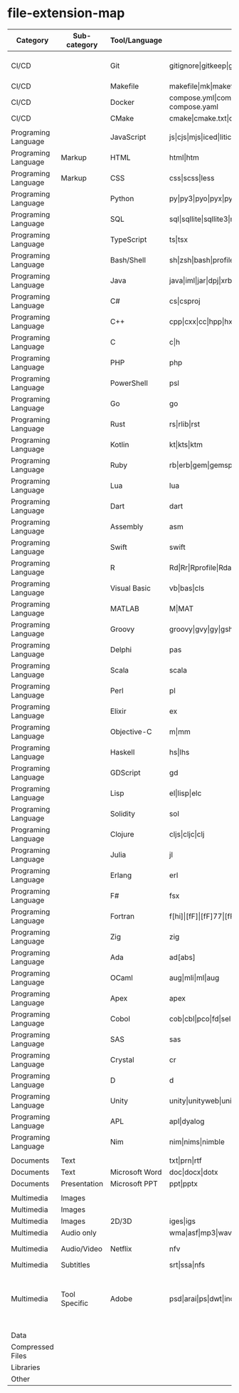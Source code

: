 # file-extension-map

Category            | Sub-category | Tool/Language | Extension | Note
------------------- | ------------ | -------- |-------- | -----
CI/CD               |              | Git | gitignore\|gitkeep\|gitattributes | Version control system
CI/CD               |              | Makefile | makefile\|mk\|makefile.am\|makefile.in | 
CI/CD               |              | Docker | compose.yml\|compose.yaml\|docker-compose.yml\|docker-compose.yaml|
CI/CD               |              | CMake | cmake\|cmake.txt\|cmakelists.txt\|cmakepresets.json |
| | | |
Programing Language |              | JavaScript | js\|cjs\|mjs\|iced\|liticed\|coffee\|litcoffee\|ls\|es\|es6\|jsx\|sjs\|eg\|js.map | 
Programing Language | Markup       | HTML | html\|htm | 
Programing Language | Markup       | CSS | css\|scss\|less |
Programing Language |              | Python | py\|py3\|pyo\|pyx\|pyw\|whl\|pyd |
Programing Language |              | SQL | sql\|sqllite\|sqllite3\|mysql | 
Programing Language |              | TypeScript | ts\|tsx |
Programing Language |              | Bash/Shell | sh\|zsh\|bash\|profile\|bashrc\|zshrc  |
Programing Language |              | Java | java\|iml\|jar\|dpj\|xrb\|aidl |
Programing Language |              | C# | cs\|csproj |  
Programing Language |              | C++ | cpp\|cxx\|cc\|hpp\|hxx |
Programing Language |              | C | c\|h |
Programing Language |              | PHP | php |
Programing Language |              | PowerShell | psl |
Programing Language |              | Go | go |
Programing Language |              | Rust | rs\|rlib\|rst |
Programing Language |              | Kotlin | kt\|kts\|ktm |
Programing Language |              | Ruby | rb\|erb\|gem\|gemspec |
Programing Language |              | Lua | lua |
Programing Language |              | Dart | dart |
Programing Language |              | Assembly | asm |
Programing Language |              | Swift | swift |
Programing Language |              | R | Rd\|Rr\|Rprofile\|Rdata\|Rhistory\|Rproj\|NAMESPACE\|DESCRIPTION |
Programing Language |              | Visual Basic | vb\|bas\|cls |
Programing Language |              | MATLAB | M\|MAT |
Programing Language |              | Groovy | groovy\|gvy\|gy\|gsh |
Programing Language |              | Delphi | pas |
Programing Language |              | Scala | scala |
Programing Language |              | Perl | pl |
Programing Language |              | Elixir | ex |
Programing Language |              | Objective-C | m\|mm |
Programing Language |              | Haskell | hs\|lhs |
Programing Language |              | GDScript | gd |
Programing Language |              | Lisp | el\|lisp\|elc | 
Programing Language |              | Solidity | sol |
Programing Language |              | Clojure | cljs\|cljc\|clj | 
Programing Language |              | Julia | jl |
Programing Language |              | Erlang | erl |
Programing Language |              | F# | fsx |
Programing Language |              | Fortran | f[hi]\|[fF]\|[fF]77\|[fF]9[0-9]\|fortran\|forth  | 
Programing Language |              | Zig | zig |
Programing Language |              | Ada | ad[abs] |
Programing Language |              | OCaml | aug\|mli\|ml\|aug  |
Programing Language |              | Apex | apex |
Programing Language |              | Cobol | cob\|cbl\|pco\|fd\|sel\|cpy |
Programing Language |              | SAS | sas |
Programing Language |              | Crystal | cr |
Programing Language |              | D | d |
Programing Language |              | Unity | unity\|unityweb\|unitypackage |
Programing Language |              | APL | apl\|dyalog |
Programing Language |              | Nim | nim\|nims\|nimble |
| | | |
Documents           | Text         | | txt\|prn\|rtf |
Documents           | Text         | Microsoft Word | doc\|docx\|dotx  |
Documents           | Presentation | Microsoft PPT | ppt\|pptx |
| | | |
Multimedia          | Images       | | |
Multimedia          | Images       | | |
Multimedia          | Images       | 2D/3D | iges\|igs |
Multimedia          | Audio only   | | wma\|asf\|mp3\|wav\|au\|snd\|m4a\|flac\|mp2\|zpl\|gym\|aiff\|aif\|aifc  |
Multimedia          | Audio/Video  | Netflix | nfv | Offline Viewing
Multimedia          | Subtitles    | | srt\|ssa\|nfs |
Multimedia          | Tool Specific| Adobe | psd\|arai\|ps\|dwt\|indd | Includes Adobe Photoshop, Illustrator, Dreamweaver, and InDesign
| | |
Data                |  | | |
Compressed Files    |  | | |
Libraries           |  | | |
Other               |  | | |

